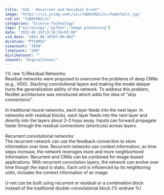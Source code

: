 ```yaml
---
title: "224 - Recurrent and Residual U-net"
image: "https:\/\/i.ytimg.com\/vi\/7aDOtKN2cJs\/hqdefault.jpg"
vid_id: "7aDOtKN2cJs"
categories: "Science-Technology"
tags: ["microscopy","python","image processing"]
date: "2022-02-19T13:38:55+03:00"
vid_date: "2021-06-30T07:00:06Z"
duration: "PT16M5S"
viewcount: "3699"
likeCount: "209"
dislikeCount: ""
channel: "DigitalSreeni"
---
```

{% raw %}Residual Networks:<br />Residual networks were proposed to overcome the problems of deep CNNs (e.g., VGG). Stacking convolutional layers and making the model deeper hurts the generalization ability of the network. To address this problem, ResNet architecture was introduced which adds the idea of “skip connections”.<br /><br />In traditional neural networks, each layer feeds into the next layer. In networks with residual blocks, each layer feeds into the next layer and directly into the layers about 2–3 hops away. Inputs can forward propagate faster through the residual connections (shortcuts) across layers.<br /><br />Recurrent convolutional networks:<br />The recurrent network can use the feedback connection to store information over time. Recurrent networks use context information; as time steps increase, the network leverages more and more neighborhood information. Recurrent and CNNs can be combined for image-based applications. With recurrent convolution layers, the network can evolve over time though the input is static. Each unit is influenced by its neighboring units, includes the context information of an image.<br /><br />U-net can be built using recurrent or residual or a combination block instead of the traditional double-convolutional block.{% endraw %}

